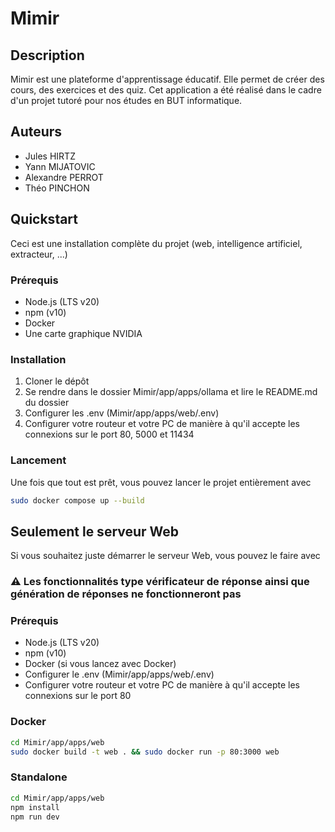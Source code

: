 # Mimir

## Description
Mimir est une plateforme d'apprentissage éducatif. Elle permet de créer des cours, des exercices et des quiz. Cet application a été réalisé dans le cadre d'un projet tutoré pour nos études en BUT informatique.

## Auteurs
- Jules HIRTZ
- Yann MIJATOVIC
- Alexandre PERROT
- Théo PINCHON

## Quickstart
Ceci est une installation complète du projet (web, intelligence artificiel, extracteur, ...)

### Prérequis
- Node.js (LTS v20)
- npm (v10)
- Docker
- Une carte graphique NVIDIA

### Installation
1. Cloner le dépôt
2. Se rendre dans le dossier Mimir/app/apps/ollama et lire le README.md du dossier
3. Configurer les .env (Mimir/app/apps/web/.env)
4. Configurer votre routeur et votre PC de manière à qu'il accepte les connexions sur le port 80, 5000 et 11434

### Lancement
Une fois que tout est prêt, vous pouvez lancer le projet entièrement avec
```bash
sudo docker compose up --build
```

## Seulement le serveur Web
Si vous souhaitez juste démarrer le serveur Web, vous pouvez le faire avec

### ⚠️ Les fonctionnalités type vérificateur de réponse ainsi que génération de réponses ne fonctionneront pas  

### Prérequis
- Node.js (LTS v20)
- npm (v10)
- Docker (si vous lancez avec Docker)
- Configurer le .env (Mimir/app/apps/web/.env)
- Configurer votre routeur et votre PC de manière à qu'il accepte les connexions sur le port 80

### Docker
```bash
cd Mimir/app/apps/web
sudo docker build -t web . && sudo docker run -p 80:3000 web
```

### Standalone
```bash
cd Mimir/app/apps/web
npm install
npm run dev
```